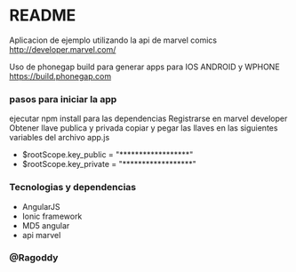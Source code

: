 # README #

Aplicacion de ejemplo utilizando la api de marvel comics http://developer.marvel.com/

Uso de phonegap build para generar apps para IOS ANDROID y WPHONE https://build.phonegap.com



### pasos para iniciar la app

ejecutar npm install para las dependencias
Registrarse en marvel developer
Obtener llave publica y privada
copiar y pegar las llaves en las siguientes variables del archivo app.js

* $rootScope.key_public = "******************"
* $rootScope.key_private = "******************"


### Tecnologias y dependencias

* AngularJS
* Ionic framework
* MD5 angular
* api marvel


### @Ragoddy
